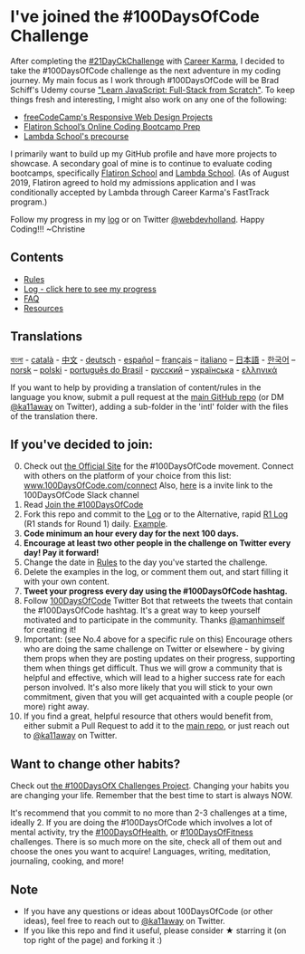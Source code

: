 # I've joined the #100DaysOfCode Challenge

After completing the [#21DayCkChallenge](https://career-karma.gitbook.io/learn/21dayckchallenge/21dayckchallenge) with [Career Karma](https://career-karma.gitbook.io/learn/), I decided to take the #100DaysOfCode challenge as the next adventure in my coding journey.  My main focus as I work through #100DaysOfCode will be Brad Schiff's Udemy course ["Learn JavaScript: Full-Stack from Scratch"](https://www.udemy.com/share/101qIy/).  To keep things fresh and interesting, I might also work on any one of the following:

* [freeCodeCamp's Responsive Web Design Projects](https://learn.freecodecamp.org/responsive-web-design/responsive-web-design-projects)
* [Flatiron School’s Online Coding Bootcamp Prep](https://learn.co/courses/bootcamp-prep)
* [Lambda School's precourse](https://apply.lambdaschool.com/sign-in/)

I primarily want to build up my GitHub profile and have more projects to showcase.  A secondary goal of mine is to continue to evaluate coding bootcamps, specifically [Flatiron School](https://flatironschool.com/career-courses/coding-bootcamp/online) and [Lambda School](https://lambdaschool.com/courses/full-stack-web-development).  (As of August 2019, Flatiron agreed to hold my admissions application and I was conditionally accepted by Lambda through Career Karma's FastTrack program.)

Follow my progress in my [log](log.md) or on Twitter [@webdevholland](https://twitter.com/webdevholland).  Happy Coding!!!  ~Christine

## Contents

* [Rules](rules.md)
* [Log - click here to see my progress](log.md)
* [FAQ](FAQ.md)
* [Resources](resources.md)

## Translations
[বাংলা](intl/bn/README.md) - [català](intl/ca/README.md) - [中文](intl/ch/README.md) - [deutsch](intl/de/README.md) - [español](intl/es/README.md) – [français](intl/fr/FAQ-fr.md) – [italiano](intl/it/README.md) – [日本語](intl/ja/README.md) - [한국어](intl/ko/README-ko.md) – [norsk](intl/no/README.md) –  [polski](intl/pl/README.md) - [português do Brasil](intl/pt-br/LEIAME.md) - [русский](intl/ru/README-ru.md) – [українська](intl/ua/README-ua.md) - [ελληνικά](intl/el/README.md)

If you want to help by providing a translation of content/rules in the language you know, submit a pull request at the [main GitHub repo](https://github.com/Kallaway/100-days-of-code) (or DM [@ka11away](https://twitter.com/ka11away) on Twitter), adding a sub-folder in the 'intl' folder with the files of the translation there.

## If you've decided to join:

0.  Check out [the Official Site](http://100daysofcode.com/) for the #100DaysOfCode movement. Connect with others on the platform of your choice from this list: www.100DaysOfCode.com/connect
    Also, [here](https://join.slack.com/t/100xcode/shared_invite/enQtNzQwMzIwMzQxODc5LWQwMjU5Mjg0N2ZiMzIzYzJiZmE0YjNiYTBiZDBjNjlkNjBmMTYxNDBmNmE2YmE2YzY4NTgzY2Y5NDQxNWY5ZDM) is a invite link to the 100DaysOfCode Slack channel
1.  Read [Join the #100DaysOfCode](https://medium.freecodecamp.com/join-the-100daysofcode-556ddb4579e4)
2.  Fork this repo and commit to the [Log](log.md) or to the Alternative, rapid [R1 Log](r1-log.md) (R1 stands for Round 1) daily. [Example](https://github.com/Kallaway/100-days-kallaway-log).
3.  **Code minimum an hour every day for the next 100 days.**
4.  **Encourage at least two other people in the challenge on Twitter every day! Pay it forward!**
5.  Change the date in [Rules](rules.md) to the day you've started the challenge.
6.  Delete the examples in the log, or comment them out, and start filling it with your own content.
7.  **Tweet your progress every day using the #100DaysOfCode hashtag.**
8.  Follow [100DaysOfCode](https://twitter.com/_100DaysOfCode) Twitter Bot that retweets the tweets that contain the #100DaysOfCode hashtag. It's a great way to keep yourself motivated and to participate in the community. Thanks [@amanhimself](https://twitter.com/amanhimself) for creating it!
9.  Important: (see No.4 above for a specific rule on this) Encourage others who are doing the same challenge on Twitter or elsewhere - by giving them props when they are posting updates on their progress, supporting them when things get difficult. Thus we will grow a community that is helpful and effective, which will lead to a higher success rate for each person involved. It's also more likely that you will stick to your own commitment, given that you will get acquainted with a couple people (or more) right away.
10.  If you find a great, helpful resource that others would benefit from, either submit a Pull Request to add it to the [main repo](https://github.com/Kallaway/100-days-of-code), or just reach out to [@ka11away](https://twitter.com/ka11away) on Twitter.

## Want to change other habits?

Check out [the #100DaysOfX Challenges Project](http://100daysofx.com/). Changing your habits you are changing your life. Remember that the best time to start is always NOW.

It's recommend that you commit to no more than 2-3 challenges at a time, ideally 2. If you are doing the #100DaysOfCode which involves a lot of mental activity, try the [#100DaysOfHealth](http://100daysofx.com/where-x-is/health/), or [#100DaysOfFitness](http://100daysofx.com/challenges/) challenges. There is so much more on the site, check all of them out and choose the ones you want to acquire! Languages, writing, meditation, journaling, cooking, and more!

## Note

* If you have any questions or ideas about 100DaysOfCode (or other ideas), feel free to reach out to [@ka11away](https://twitter.com/ka11away) on Twitter. 
* If you like this repo and find it useful, please consider &#9733; starring it (on top right of the page) and forking it :)
